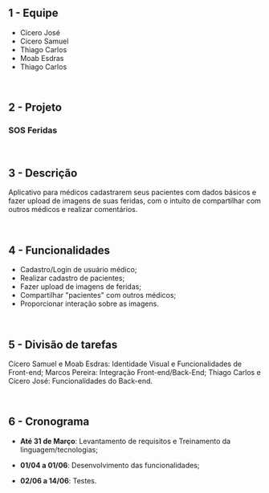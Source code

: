 ## 1 - Equipe
* Cícero José
* Cícero Samuel
* Thiago Carlos
* Moab Esdras
* Thiago Carlos

</br>

## 2 - Projeto

 ### **SOS Feridas**

</br>

## 3 - Descrição

Aplicativo para médicos cadastrarem seus pacientes com dados básicos e fazer upload de imagens de suas feridas, com o intuito de compartilhar com outros médicos e realizar comentários.

</br>

## 4 - Funcionalidades

* Cadastro/Login de usuário médico;
* Realizar cadastro de pacientes;
* Fazer upload de imagens de feridas;
* Compartilhar "pacientes" com outros médicos;
* Proporcionar interação sobre as imagens.

</br>

## 5 - Divisão de tarefas

Cícero Samuel e Moab Esdras: Identidade Visual e  Funcionalidades de Front-end;
Marcos Pereira: Integração Front-end/Back-End;
Thiago Carlos e Cícero José: Funcionalidades do Back-end.

</br>

## 6 - Cronograma

* **Até 31 de Março**: Levantamento de requisitos e Treinamento da linguagem/tecnologias;

* **01/04 a 01/06**: Desenvolvimento das funcionalidades;

* **02/06 a 14/06**: Testes.